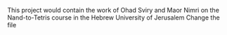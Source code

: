 This project would contain the work of Ohad Sviry and Maor Nimri on the Nand-to-Tetris course in the Hebrew University of Jerusalem
Change the file